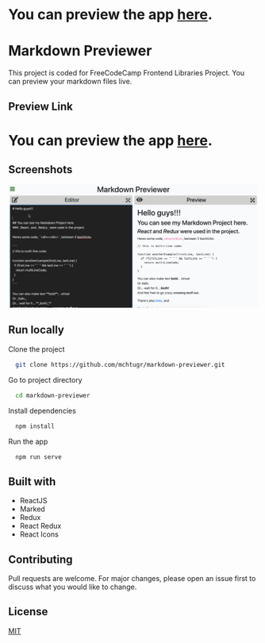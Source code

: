 # You can preview the app [here](https://mchtugr.github.io/markdown-previewer/).

# Markdown Previewer

This project is coded for FreeCodeCamp Frontend Libraries Project. You can preview your markdown files live.

## Preview Link

# You can preview the app [here](https://mchtugr.github.io/markdown-previewer/).

## Screenshots

![Discover Countries App](ss/markdown-preview.gif)

## Run locally

Clone the project

```bash
  git clone https://github.com/mchtugr/markdown-previewer.git
```

Go to project directory

```bash
  cd markdown-previewer
```

Install dependencies

```bash
  npm install
```

Run the app

```bash
  npm run serve
```

## Built with

- ReactJS
- Marked
- Redux
- React Redux
- React Icons

## Contributing

Pull requests are welcome.
For major changes, please open an issue first to discuss what you would like to change.

## License

[MIT](https://choosealicense.com/licenses/mit/)
